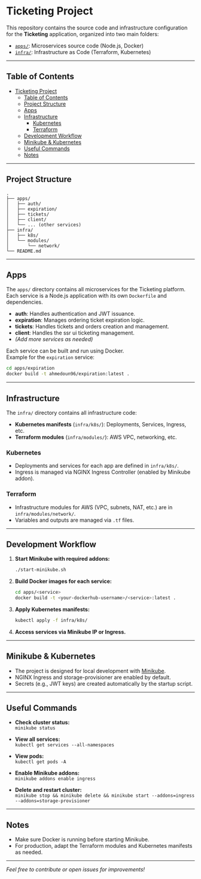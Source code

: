 # Ticketing Project

This repository contains the source code and infrastructure configuration for the **Ticketing** application, organized into two main folders:

- [`apps/`](./apps): Microservices source code (Node.js, Docker)
- [`infra/`](./infra): Infrastructure as Code (Terraform, Kubernetes)

---

## Table of Contents

- [Ticketing Project](#ticketing-project)
  - [Table of Contents](#table-of-contents)
  - [Project Structure](#project-structure)
  - [Apps](#apps)
  - [Infrastructure](#infrastructure)
    - [Kubernetes](#kubernetes)
    - [Terraform](#terraform)
  - [Development Workflow](#development-workflow)
  - [Minikube \& Kubernetes](#minikube--kubernetes)
  - [Useful Commands](#useful-commands)
  - [Notes](#notes)

---

## Project Structure

```
.
├── apps/
│   ├── auth/
│   ├── expiration/
│   ├── tickets/
│   ├── client/
│   └── ... (other services)
├── infra/
│   ├── k8s/
│   └── modules/
│       └── network/
└── README.md
```

---

## Apps

The `apps/` directory contains all microservices for the Ticketing platform.  
Each service is a Node.js application with its own `Dockerfile` and dependencies.

- **auth**: Handles authentication and JWT issuance.
- **expiration**: Manages ordering ticket expiration logic.
- **tickets**: Handles tickets and orders creation and management.
- **client**: Handles the ssr ui ticketing management.
- *(Add more services as needed)*

Each service can be built and run using Docker.  
Example for the `expiration` service:

```bash
cd apps/expiration
docker build -t ahmedoun96/expiration:latest .
```

---

## Infrastructure

The `infra/` directory contains all infrastructure code:

- **Kubernetes manifests** (`infra/k8s/`): Deployments, Services, Ingress, etc.
- **Terraform modules** (`infra/modules/`): AWS VPC, networking, etc.

### Kubernetes

- Deployments and services for each app are defined in `infra/k8s/`.
- Ingress is managed via NGINX Ingress Controller (enabled by Minikube addon).

### Terraform

- Infrastructure modules for AWS (VPC, subnets, NAT, etc.) are in `infra/modules/network/`.
- Variables and outputs are managed via `.tf` files.

---

## Development Workflow

1. **Start Minikube with required addons:**

    ```bash
    ./start-minikube.sh
    ```

2. **Build Docker images for each service:**

    ```bash
    cd apps/<service>
    docker build -t <your-dockerhub-username>/<service>:latest .
    ```

3. **Apply Kubernetes manifests:**

    ```bash
    kubectl apply -f infra/k8s/
    ```

4. **Access services via Minikube IP or Ingress.**

---

## Minikube & Kubernetes

- The project is designed for local development with [Minikube](https://minikube.sigs.k8s.io/).
- NGINX Ingress and storage-provisioner are enabled by default.
- Secrets (e.g., JWT keys) are created automatically by the startup script.

---

## Useful Commands

- **Check cluster status:**  
  `minikube status`

- **View all services:**  
  `kubectl get services --all-namespaces`

- **View pods:**  
  `kubectl get pods -A`

- **Enable Minikube addons:**  
  `minikube addons enable ingress`

- **Delete and restart cluster:**  
  `minikube stop && minikube delete && minikube start --addons=ingress --addons=storage-provisioner`

---

## Notes

- Make sure Docker is running before starting Minikube.
- For production, adapt the Terraform modules and Kubernetes manifests as needed.

---

*Feel free to contribute or open issues for improvements!*